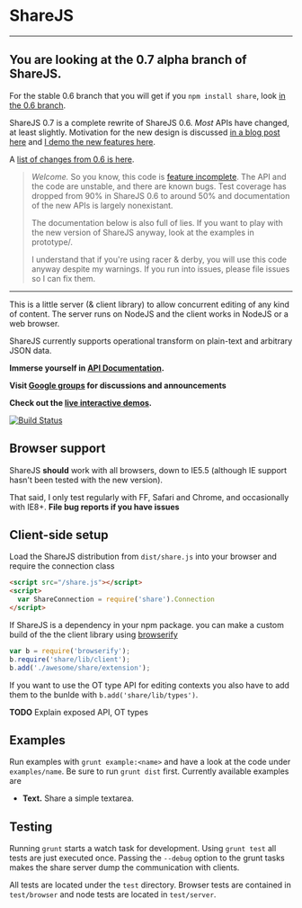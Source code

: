 ShareJS
=======

---

## You are looking at the 0.7 alpha branch of ShareJS.

For the stable 0.6 branch that you will get if you `npm install share`, look [in the 0.6 branch](https://github.com/share/ShareJS/tree/0.6).

ShareJS 0.7 is a complete rewrite of ShareJS 0.6. *Most* APIs have changed, at
least slightly. Motivation for the new design is discussed [in a blog post
here](https://josephg.com/blog/sharejs)
and [I demo the new features here](http://www.youtube.com/watch?v=uDzME15UxVM).

A [list of changes from 0.6 is here](https://github.com/share/ShareJS/wiki/Changelog).

> *Welcome.* So you know, this code is [feature incomplete](https://github.com/share/ShareJS/wiki/0.7-Status).
> The API and the code are unstable, and there are known bugs. Test
> coverage has dropped from 90% in ShareJS 0.6 to around 50% and documentation
> of the new APIs is largely nonexistant.
>
> The documentation below is also full of lies. If you want to play with the
> new version of ShareJS anyway, look at the examples in prototype/.
>
> I understand that if you're using racer & derby, you will use this code
> anyway despite my warnings. If you run into issues, please file issues so I can fix them.

---


This is a little server (& client library) to allow concurrent editing of any
kind of content. The server runs on NodeJS and the client works in NodeJS or a
web browser.

ShareJS currently supports operational transform on plain-text and arbitrary JSON data.

**Immerse yourself in [API Documentation](https://github.com/josephg/ShareJS/wiki).**

**Visit [Google groups](https://groups.google.com/forum/?fromgroups#!forum/sharejs) for discussions and announcements**

**Check out the [live interactive demos](http://sharejs.org/).**

[![Build Status](https://secure.travis-ci.org/share/ShareJS.png)](http://travis-ci.org/share/ShareJS)


Browser support
---------------

ShareJS **should** work with all browsers, down to IE5.5 (although IE support hasn't been tested with the new version).

That said, I only test regularly with FF, Safari and Chrome, and occasionally with IE8+. **File bug reports if you have issues**




Client-side setup
-----------------
Load the ShareJS distribution from `dist/share.js` into your browser and require the
connection class
```html
<script src="/share.js"></script>
<script>
  var ShareConnection = require('share').Connection
</script>
```
If ShareJS is a dependency in your npm package. you can make a custom build of
the the client library using [browserify](https://npmjs.org/package/browserify)
```js
var b = require('browserify');
b.require('share/lib/client');
b.add('./awesome/share/extension');
```
If you want to use the OT type API for editing contexts you also have to add
them to the bunlde with `b.add('share/lib/types')`.

**TODO** Explain exposed API, OT types


Examples
--------

Run examples with `grunt example:<name>` and have a look at the code under
`examples/name`. Be sure to run `grunt dist` first. Currently available examples are

* **Text.** Share a simple textarea.




Testing
-------

Running `grunt` starts a watch task for development.  Using `grunt test` all
tests are just executed once.  Passing the `--debug` option to the grunt tasks
makes the share server dump the communication with clients.

All tests are located under the `test` directory. Browser tests are contained in
`test/browser` and node tests are located in `test/server`.
